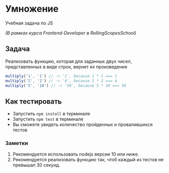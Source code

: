 # Умножение
Учебная задача по JS

*(В рамках курса Frontend-Developer в RollingScopesSchool)*

## Задача

Реализовать функцию, которая для заданных двух чисел, представленных в виде строк, вернет их произведение

```js
multiply('1', '1') // -> '1', because 1 * 1 === 1
multiply('2', '2') // -> '4', because 2 * 2 === 4
multiply('5', '10') // -> '50', because 5 * 10 === 50
```

## Как тестировать

- Запустить `npm install` в терминале
- Запустить `npm test` в терминале
- Вы сможете увидеть количество пройденных и провалившихся тестов

### Заметки
1. Рекомендуется использовать nodejs версии 10 или ниже.
2. Рекомендуется реализовать функцию так, чтоб каждый из тестов не превышал 30 секунд.
